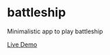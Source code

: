 # battleship
Minimalistic app to play battleship

[Live Demo](https://dtonda8.github.io/battleship/)